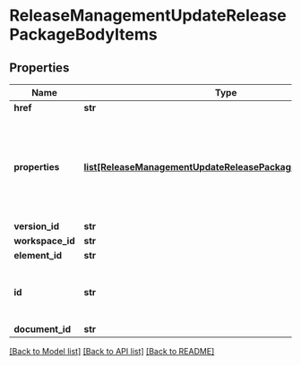 # ReleaseManagementUpdateReleasePackageBodyItems

## Properties
Name | Type | Description | Notes
------------ | ------------- | ------------- | -------------
**href** | **str** | href href of the item | [optional] 
**properties** | [**list[ReleaseManagementUpdateReleasePackageBodyProperties]**](ReleaseManagementUpdateReleasePackageBodyProperties.md) | Array of item properties to update before doing the transition.           All properties with required&#x3D;true which do not have a value must be specified. No properties with           editable&#x3D;false should be specified. | [optional] 
**version_id** | **str** | Version ID of the item | [optional] 
**workspace_id** | **str** | Workspace ID of the item | [optional] 
**element_id** | **str** | Element ID of the item | [optional] 
**id** | **str** | Id of the item as returned by createObsoletionPackage, createReleasePackage           or getReleasePackage | [optional] 
**document_id** | **str** | Document ID of the item | [optional] 

[[Back to Model list]](../README.md#documentation-for-models) [[Back to API list]](../README.md#documentation-for-api-endpoints) [[Back to README]](../README.md)


